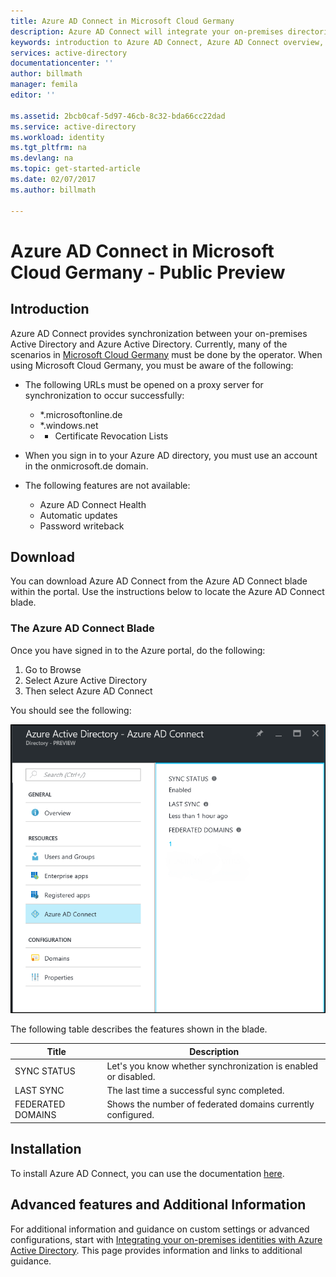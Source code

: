 ```yaml
---
title: Azure AD Connect in Microsoft Cloud Germany
description: Azure AD Connect will integrate your on-premises directories with Azure Active Directory. This allows you to provide a common identity for Office 365, Azure, and SaaS applications integrated with Azure AD.
keywords: introduction to Azure AD Connect, Azure AD Connect overview, what is Azure AD Connect, install active directory, Germany, Black Forest
services: active-directory
documentationcenter: ''
author: billmath
manager: femila
editor: ''

ms.assetid: 2bcb0caf-5d97-46cb-8c32-bda66cc22dad
ms.service: active-directory
ms.workload: identity
ms.tgt_pltfrm: na
ms.devlang: na
ms.topic: get-started-article
ms.date: 02/07/2017
ms.author: billmath

---
```

# Azure AD Connect in Microsoft Cloud Germany - Public Preview
## Introduction
Azure AD Connect provides synchronization between your on-premises Active Directory and Azure Active Directory.
Currently, many of the scenarios in [Microsoft Cloud Germany](https://www.microsoft.com/de-de/cloud/deutschland/default.aspx) must be done by the operator. 
When using Microsoft Cloud Germany, you must be aware of the following:

* The following URLs must be opened on a proxy server for synchronization to occur successfully:
  
  * *.microsoftonline.de
  * *.windows.net
  * * Certificate Revocation Lists
* When you sign in to your Azure AD directory, you must use an account in the onmicrosoft.de domain.
* The following features are not available:
  * Azure AD Connect Health
  * Automatic updates
  * Password writeback

## Download
You can download Azure AD Connect from the Azure AD Connect blade within the portal.  Use the instructions below to locate the Azure AD Connect blade.

### The Azure AD Connect Blade
Once you have signed in to the Azure portal, do the following:

1. Go to Browse
2. Select Azure Active Directory
3. Then select Azure AD Connect

You should see the following:

![Azure AD Connect Blade](media/active-directory-aadconnect-germany/germany1.png)

The following table describes the features shown in the blade.

| Title | Description |
| --- | --- |
| SYNC STATUS |Let's you know whether synchronization is enabled or disabled. |
| LAST SYNC |The last time a successful sync completed. |
| FEDERATED DOMAINS |Shows the number of federated domains currently configured. |

## Installation
To install Azure AD Connect, you can use the documentation [here](active-directory-aadconnect.md#install-azure-ad-connect).

## Advanced features and Additional Information
For additional information and guidance on custom settings or advanced configurations, start with [Integrating your on-premises identities with Azure Active Directory](active-directory-aadconnect.md).  This page provides information and links to additional guidance.

